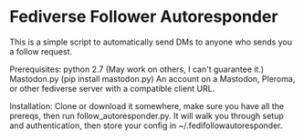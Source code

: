 # Fediverse Follower Autoresponder
This is a simple script to automatically send DMs to anyone who sends you a follow request.

Prerequisites:
python 2.7 (May work on others, I can't guarantee it.)
Mastodon.py (pip install mastodon.py)
An account on a Mastodon, Pleroma, or other fediverse server with a compatible client URL.

Installation:
Clone or download it somewhere, make sure you have all the prereqs, then run follow_autoresponder.py.  It will walk you through setup and authentication, then store your config in ~/.fedifollowautoresponder.
